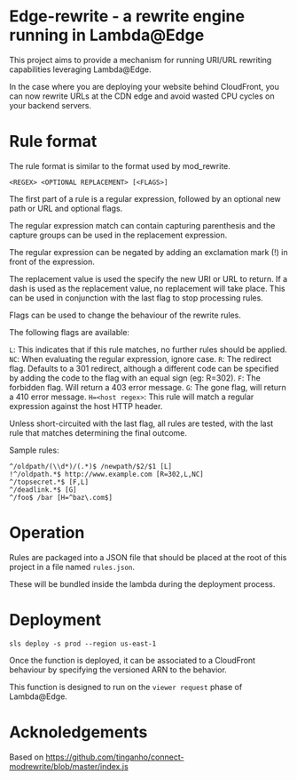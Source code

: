 # Edge-rewrite - a rewrite engine running in Lambda@Edge

This project aims to provide a mechanism for running URI/URL rewriting capabilities leveraging Lambda@Edge.

In the case where you are deploying your website behind CloudFront, you can now rewrite URLs at the CDN edge and avoid wasted CPU cycles on your backend servers.

# Rule format

The rule format is similar to the format used by mod_rewrite.

```
<REGEX> <OPTIONAL REPLACEMENT> [<FLAGS>]
```

The first part of a rule is a regular expression, followed by an optional new path or URL and optional flags.

The regular expression match can contain capturing parenthesis and the capture groups can be used in the replacement expression.

The regular expression can be negated by adding an exclamation mark (!) in front of the expression.

The replacement value is used the specify the new URI or URL to return. If a dash is used as the replacement value, no replacement will take place. This can be used in conjunction with the last flag to stop processing rules.

Flags can be used to change the behaviour of the rewrite rules.

The following flags are available:

`L`: This indicates that if this rule matches, no further rules should be applied.
`NC`: When evaluating the regular expression, ignore case.
`R`: The redirect flag. Defaults to a 301 redirect, although a different code can be specified by adding the code to the flag with an equal sign (eg: R=302).
`F`: The forbidden flag. Will return a 403 error message.
`G`: The gone flag, will return a 410 error message.
`H=<host regex>`: This rule will match a regular expression against the host HTTP header.

Unless short-circuited with the last flag, all rules are tested, with the last rule that matches determining the final outcome.

Sample rules:

```
^/oldpath/(\\d*)/(.*)$ /newpath/$2/$1 [L]
!^/oldpath.*$ http://www.example.com [R=302,L,NC]
^/topsecret.*$ [F,L]
^/deadlink.*$ [G]
^/foo$ /bar [H=^baz\.com$]
```

# Operation

Rules are packaged into a JSON file that should be placed at the root of this project in a file named `rules.json`.

These will be bundled inside the lambda during the deployment process.


# Deployment

```
sls deploy -s prod --region us-east-1
```
Once the function is deployed, it can be associated to a CloudFront behaviour by specifying the versioned ARN to the behavior.

This function is designed to run on the `viewer request` phase of Lambda@Edge.


# Acknoledgements

Based on https://github.com/tinganho/connect-modrewrite/blob/master/index.js
